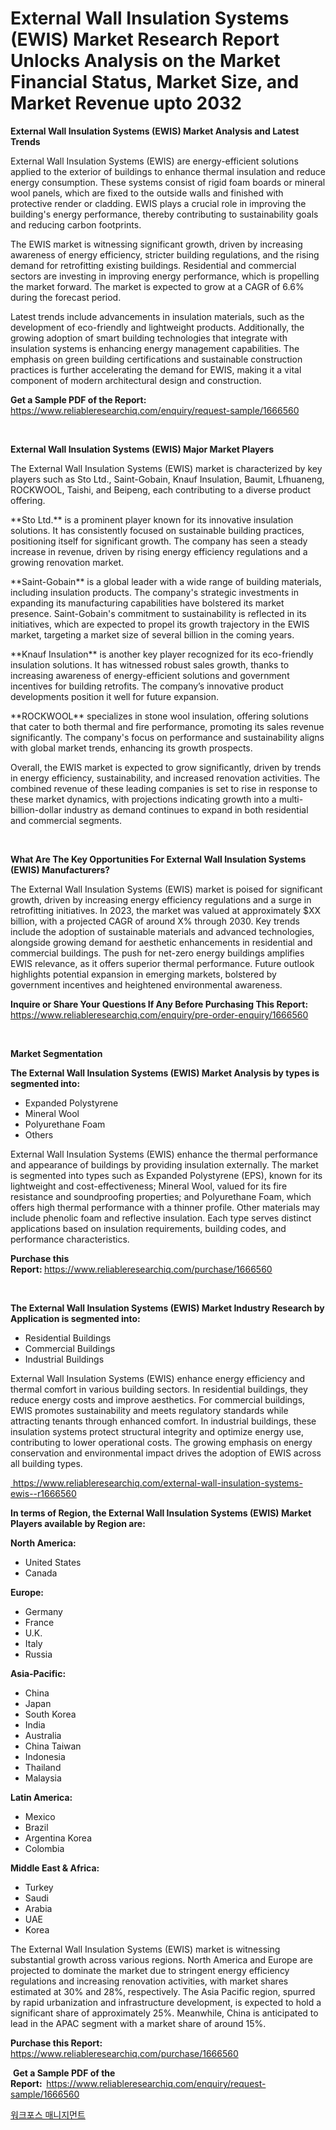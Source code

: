 <p><h1>External Wall Insulation Systems (EWIS) Market Research Report Unlocks Analysis on the Market Financial Status, Market Size, and Market Revenue upto 2032</h1></p><p><strong>External Wall Insulation Systems (EWIS) Market Analysis and Latest Trends</strong></p>
<p><p>External Wall Insulation Systems (EWIS) are energy-efficient solutions applied to the exterior of buildings to enhance thermal insulation and reduce energy consumption. These systems consist of rigid foam boards or mineral wool panels, which are fixed to the outside walls and finished with protective render or cladding. EWIS plays a crucial role in improving the building's energy performance, thereby contributing to sustainability goals and reducing carbon footprints.</p><p>The EWIS market is witnessing significant growth, driven by increasing awareness of energy efficiency, stricter building regulations, and the rising demand for retrofitting existing buildings. Residential and commercial sectors are investing in improving energy performance, which is propelling the market forward. The market is expected to grow at a CAGR of 6.6% during the forecast period.</p><p>Latest trends include advancements in insulation materials, such as the development of eco-friendly and lightweight products. Additionally, the growing adoption of smart building technologies that integrate with insulation systems is enhancing energy management capabilities. The emphasis on green building certifications and sustainable construction practices is further accelerating the demand for EWIS, making it a vital component of modern architectural design and construction.</p></p>
<p><strong>Get a Sample PDF of the Report:&nbsp;</strong> <a href="https://www.reliableresearchiq.com/enquiry/request-sample/1666560?utm_campaign=99&utm_medium=2&utm_source=Github&utm_content=ia&utm_term=02022025&utm_id=external-wall-insulation-systems-ewis">https://www.reliableresearchiq.com/enquiry/request-sample/1666560</a></p>
<p>&nbsp;</p>
<p><strong>External Wall Insulation Systems (EWIS) Major Market Players</strong></p>
<p><p>The External Wall Insulation Systems (EWIS) market is characterized by key players such as Sto Ltd., Saint-Gobain, Knauf Insulation, Baumit, Lfhuaneng, ROCKWOOL, Taishi, and Beipeng, each contributing to a diverse product offering.</p><p>**Sto Ltd.** is a prominent player known for its innovative insulation solutions. It has consistently focused on sustainable building practices, positioning itself for significant growth. The company has seen a steady increase in revenue, driven by rising energy efficiency regulations and a growing renovation market.</p><p>**Saint-Gobain** is a global leader with a wide range of building materials, including insulation products. The company's strategic investments in expanding its manufacturing capabilities have bolstered its market presence. Saint-Gobain's commitment to sustainability is reflected in its initiatives, which are expected to propel its growth trajectory in the EWIS market, targeting a market size of several billion in the coming years.</p><p>**Knauf Insulation** is another key player recognized for its eco-friendly insulation solutions. It has witnessed robust sales growth, thanks to increasing awareness of energy-efficient solutions and government incentives for building retrofits. The company’s innovative product developments position it well for future expansion.</p><p>**ROCKWOOL** specializes in stone wool insulation, offering solutions that cater to both thermal and fire performance, promoting its sales revenue significantly. The company's focus on performance and sustainability aligns with global market trends, enhancing its growth prospects.</p><p>Overall, the EWIS market is expected to grow significantly, driven by trends in energy efficiency, sustainability, and increased renovation activities. The combined revenue of these leading companies is set to rise in response to these market dynamics, with projections indicating growth into a multi-billion-dollar industry as demand continues to expand in both residential and commercial segments.</p></p>
<p>&nbsp;</p>
<p><strong>What Are The Key Opportunities For External Wall Insulation Systems (EWIS) Manufacturers?</strong></p>
<p><p>The External Wall Insulation Systems (EWIS) market is poised for significant growth, driven by increasing energy efficiency regulations and a surge in retrofitting initiatives. In 2023, the market was valued at approximately $XX billion, with a projected CAGR of around X% through 2030. Key trends include the adoption of sustainable materials and advanced technologies, alongside growing demand for aesthetic enhancements in residential and commercial buildings. The push for net-zero energy buildings amplifies EWIS relevance, as it offers superior thermal performance. Future outlook highlights potential expansion in emerging markets, bolstered by government incentives and heightened environmental awareness.</p></p>
<p><strong>Inquire or Share Your Questions If Any Before Purchasing This Report:</strong> <a href="https://www.reliableresearchiq.com/enquiry/pre-order-enquiry/1666560?utm_campaign=99&utm_medium=2&utm_source=Github&utm_content=ia&utm_term=02022025&utm_id=external-wall-insulation-systems-ewis">https://www.reliableresearchiq.com/enquiry/pre-order-enquiry/1666560</a></p>
<p>&nbsp;</p>
<p><strong>Market Segmentation</strong></p>
<p><strong>The External Wall Insulation Systems (EWIS) Market Analysis by types is segmented into:</strong></p>
<p><ul><li>Expanded Polystyrene</li><li>Mineral Wool</li><li>Polyurethane Foam</li><li>Others</li></ul></p>
<p><p>External Wall Insulation Systems (EWIS) enhance the thermal performance and appearance of buildings by providing insulation externally. The market is segmented into types such as Expanded Polystyrene (EPS), known for its lightweight and cost-effectiveness; Mineral Wool, valued for its fire resistance and soundproofing properties; and Polyurethane Foam, which offers high thermal performance with a thinner profile. Other materials may include phenolic foam and reflective insulation. Each type serves distinct applications based on insulation requirements, building codes, and performance characteristics.</p></p>
<p><strong>Purchase this Report:&nbsp;</strong><a href="https://www.reliableresearchiq.com/purchase/1666560?utm_campaign=99&utm_medium=2&utm_source=Github&utm_content=ia&utm_term=02022025&utm_id=external-wall-insulation-systems-ewis">https://www.reliableresearchiq.com/purchase/1666560</a></p>
<p>&nbsp;</p>
<p><strong>The External Wall Insulation Systems (EWIS) Market Industry Research by Application is segmented into:</strong></p>
<p><ul><li>Residential Buildings</li><li>Commercial Buildings</li><li>Industrial Buildings</li></ul></p>
<p><p>External Wall Insulation Systems (EWIS) enhance energy efficiency and thermal comfort in various building sectors. In residential buildings, they reduce energy costs and improve aesthetics. For commercial buildings, EWIS promotes sustainability and meets regulatory standards while attracting tenants through enhanced comfort. In industrial buildings, these insulation systems protect structural integrity and optimize energy use, contributing to lower operational costs. The growing emphasis on energy conservation and environmental impact drives the adoption of EWIS across all building types.</p></p>
<p><a href="https://www.reliableresearchiq.com/external-wall-insulation-systems-ewis--r1666560?utm_campaign=99&utm_medium=2&utm_source=Github&utm_content=ia&utm_term=02022025&utm_id=external-wall-insulation-systems-ewis">&nbsp;https://www.reliableresearchiq.com/external-wall-insulation-systems-ewis--r1666560</a></p>
<p><strong>In terms of Region, the External Wall Insulation Systems (EWIS) Market Players available by Region are:</strong></p>
<p>
    <p> <strong> North America: </strong>
        <ul>
            <li>United States</li>
            <li>Canada</li>
        </ul>
        </p> 
    <p> <strong> Europe: </strong>
        <ul>
            <li>Germany</li>
            <li>France</li>
            <li>U.K.</li>
            <li>Italy</li>
            <li>Russia</li>
        </ul>
        </p> 
    <p> <strong> Asia-Pacific: </strong>
        <ul>
            <li>China</li>
            <li>Japan</li>
            <li>South Korea</li>
            <li>India</li>
            <li>Australia</li>
            <li>China Taiwan</li>
            <li>Indonesia</li>
            <li>Thailand</li>
            <li>Malaysia</li>
        </ul>
        </p> 
    <p> <strong> Latin America: </strong>
        <ul>
            <li>Mexico</li>
            <li>Brazil</li>
            <li>Argentina Korea</li>
            <li>Colombia</li>
        </ul>
        </p> 
    <p> <strong> Middle East & Africa: </strong>
        <ul>
            <li>Turkey</li>
            <li>Saudi</li>
            <li>Arabia</li>
            <li>UAE</li>
            <li>Korea</li>
        </ul>
    </p>
    </p>
<p><p>The External Wall Insulation Systems (EWIS) market is witnessing substantial growth across various regions. North America and Europe are projected to dominate the market due to stringent energy efficiency regulations and increasing renovation activities, with market shares estimated at 30% and 28%, respectively. The Asia Pacific region, spurred by rapid urbanization and infrastructure development, is expected to hold a significant share of approximately 25%. Meanwhile, China is anticipated to lead in the APAC segment with a market share of around 15%.</p></p>
<p><strong>Purchase this Report: </strong><a href="https://www.reliableresearchiq.com/purchase/1666560?utm_campaign=99&utm_medium=2&utm_source=Github&utm_content=ia&utm_term=02022025&utm_id=external-wall-insulation-systems-ewis">https://www.reliableresearchiq.com/purchase/1666560</a></p>
<p>&nbsp;<strong>Get a Sample PDF of the Report:&nbsp;&nbsp;</strong><a href="https://www.reliableresearchiq.com/enquiry/request-sample/1666560?utm_campaign=99&utm_medium=2&utm_source=Github&utm_content=ia&utm_term=02022025&utm_id=external-wall-insulation-systems-ewis">https://www.reliableresearchiq.com/enquiry/request-sample/1666560</a></p>
<p><strong></strong></p>
<p><p><a href="https://github.com/sougarounis/Market-Research-Report-List-6/blob/main/741346535071.md?utm_campaign=99&utm_medium=2&utm_source=Github&utm_content=ia&utm_term=02022025&utm_id=external-wall-insulation-systems-ewis">워크포스 매니지먼트</a></p></p>